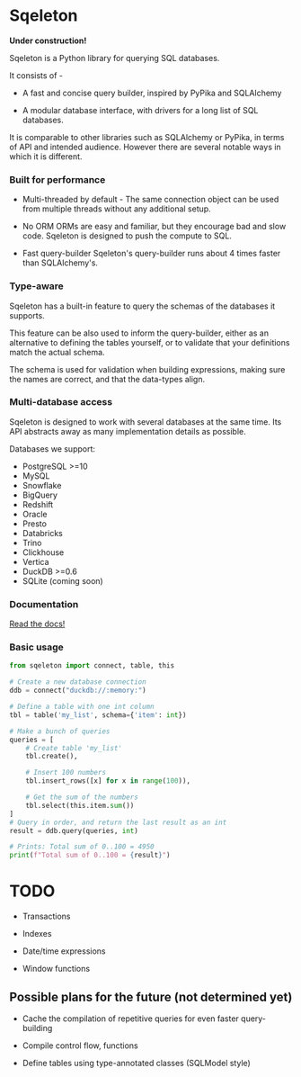 # Sqeleton

**Under construction!**

Sqeleton is a Python library for querying SQL databases.

It consists of -

- A fast and concise query builder, inspired by PyPika and SQLAlchemy

- A modular database interface, with drivers for a long list of SQL databases.

It is comparable to other libraries such as SQLAlchemy or PyPika, in terms of API and intended audience. However there are several notable ways in which it is different.

### Built for performance

- Multi-threaded by default -
    The same connection object can be used from multiple threads without any additional setup.

- No ORM
    ORMs are easy and familiar, but they encourage bad and slow code. Sqeleton is designed to push the compute to SQL.

- Fast query-builder
    Sqeleton's query-builder runs about 4 times faster than SQLAlchemy's.

### Type-aware

Sqeleton has a built-in feature to query the schemas of the databases it supports.

This feature can be also used to inform the query-builder, either as an alternative to defining the tables yourself, or to validate that your definitions match the actual schema.

The schema is used for validation when building expressions, making sure the names are correct, and that the data-types align.

### Multi-database access

Sqeleton is designed to work with several databases at the same time. Its API abstracts away as many implementation details as possible.

Databases we support:

- PostgreSQL >=10
- MySQL
- Snowflake
- BigQuery
- Redshift
- Oracle
- Presto
- Databricks
- Trino
- Clickhouse
- Vertica
- DuckDB >=0.6
- SQLite (coming soon)


### Documentation

[Read the docs!](https://sqeleton.readthedocs.io)

### Basic usage

```python
from sqeleton import connect, table, this

# Create a new database connection
ddb = connect("duckdb://:memory:")

# Define a table with one int column
tbl = table('my_list', schema={'item': int})

# Make a bunch of queries
queries = [
    # Create table 'my_list'
    tbl.create(),

    # Insert 100 numbers
    tbl.insert_rows([x] for x in range(100)),

    # Get the sum of the numbers
    tbl.select(this.item.sum())
]
# Query in order, and return the last result as an int
result = ddb.query(queries, int)    

# Prints: Total sum of 0..100 = 4950
print(f"Total sum of 0..100 = {result}")
```


# TODO

- Transactions

- Indexes

- Date/time expressions

- Window functions

## Possible plans for the future (not determined yet)

- Cache the compilation of repetitive queries for even faster query-building

- Compile control flow, functions

- Define tables using type-annotated classes (SQLModel style)
